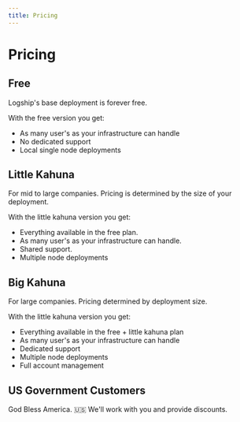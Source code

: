 ```yaml
---
title: Pricing
---
```


# Pricing

## Free

Logship's base deployment is forever free.

With the free version you get:

* As many user's as your infrastructure can handle
* No dedicated support
* Local single node deployments

## Little Kahuna

For mid to large companies. Pricing is determined by the size of your deployment.

With the little kahuna version you get:

* Everything available in the free plan.
* As many user's as your infrastructure can handle.
* Shared support.
* Multiple node deployments

## Big Kahuna

For large companies. Pricing determined by deployment size.

With the little kahuna version you get:

* Everything available in the free + little kahuna plan
* As many user's as your infrastructure can handle
* Dedicated support
* Multiple node deployments
* Full account management

## US Government Customers

God Bless America. 🇺🇸
We'll work with you and provide discounts. 